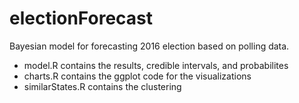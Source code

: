 # electionForecast
Bayesian model for forecasting 2016 election based on polling data.

* model.R contains the results, credible intervals, and probabilites
* charts.R contains the ggplot code for the visualizations
* similarStates.R contains the clustering
